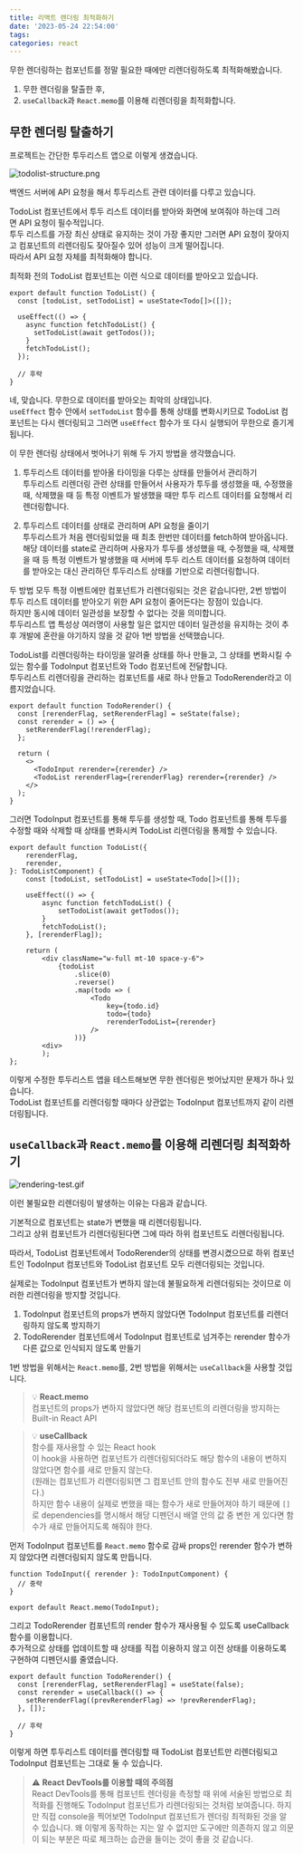 ```yaml
---
title: 리액트 렌더링 최적화하기
date: '2023-05-24 22:54:00'
tags:
categories: react
---
```


무한 렌더링하는 컴포넌트를 정말 필요한 때에만 리렌더링하도록 최적화해봤습니다.

1. 무한 렌더링을 탈출한 후,
2. `useCallback`과 `React.memo`를 이용해 리렌더링을 최적화합니다.

## 무한 렌더링 탈출하기

프로젝트는 간단한 투두리스트 앱으로 이렇게 생겼습니다.

![todolist-structure.png](todolist-structure.png)

백엔드 서버에 API 요청을 해서 투두리스트 관련 데이터를 다루고 있습니다.

TodoList 컴포넌트에서 투두 리스트 데이터를 받아와 화면에 보여줘야 하는데 그러면 API 요청이 필수적입니다.  
투두 리스트를 가장 최신 상태로 유지하는 것이 가장 좋지만 그러면 API 요청이 잦아지고 컴포넌트의 리렌더링도 잦아질수 있어 성능이 크게 떨어집니다.  
따라서 API 요청 자체를 최적화해야 합니다.

최적화 전의 TodoList 컴포넌트는 이런 식으로 데이터를 받아오고 있습니다.

```tsx
export default function TodoList() {
  const [todoList, setTodoList] = useState<Todo[]>([]);

  useEffect(() => {
    async function fetchTodoList() {
      setTodoList(await getTodos());
    }
    fetchTodoList();
  });

  // 후략
}
```

네, 맞습니다. 무한으로 데이터를 받아오는 최악의 상태입니다.  
`useEffect` 함수 안에서 `setTodoList` 함수를 통해 상태를 변화시키므로 TodoList 컴포넌트는 다시 렌더링되고 그러면 `useEffect` 함수가 또 다시 실행되어 무한으로 즐기게 됩니다.

이 무한 렌더링 상태에서 벗어나기 위해 두 가지 방법을 생각했습니다.

1. 투두리스트 데이터를 받아올 타이밍을 다루는 상태를 만들어서 관리하기  
   투두리스트 리렌더링 관련 상태를 만들어서 사용자가 투두를 생성했을 때, 수정했을 때, 삭제했을 때 등 특정 이벤트가 발생했을 때만 투두 리스트 데이터를 요청해서 리렌더링합니다.

2. 투두리스트 데이터를 상태로 관리하며 API 요청을 줄이기  
   투두리스트가 처음 렌더링되었을 때 최초 한번만 데이터를 fetch하여 받아옵니다. 해당 데이터를 state로 관리하며 사용자가 투두를 생성했을 때, 수정했을 때, 삭제했을 때 등 특정 이벤트가 발생했을 때 서버에 투두 리스트 데이터를 요청하여 데이터를 받아오는 대신 관리하던 투두리스트 상태를 기반으로 리렌더링합니다.

두 방법 모두 특정 이벤트에만 컴포넌트가 리렌더링되는 것은 같습니다만, 2번 방법이 투두 리스트 데이터를 받아오기 위한 API 요청이 줄어든다는 장점이 있습니다.  
하지만 동시에 데이터 일관성을 보장할 수 없다는 것을 의미합니다.  
투두리스트 앱 특성상 여러명이 사용할 일은 없지만 데이터 일관성을 유지하는 것이 추후 개발에 혼란을 야기하지 않을 것 같아 1번 방법을 선택했습니다.

TodoList를 리렌더링하는 타이밍을 알려줄 상태를 하나 만들고, 그 상태를 변화시킬 수 있는 함수를 TodoInput 컴포넌트와 Todo 컴포넌트에 전달합니다.  
투두리스트 리렌더링을 관리하는 컴포넌트를 새로 하나 만들고 TodoRerender라고 이름지었습니다.

```tsx
export default function TodoRerender() {
  const [rerenderFlag, setRerenderFlag] = seState(false);
  const rerender = () => {
    setRerenderFlag(!rerenderFlag);
  };

  return (
    <>
      <TodoInput rerender={rerender} />
      <TodoList rerenderFlag={rerenderFlag} rerender={rerender} />
    </>
  );
}
```

그러면 TodoInput 컴포넌트를 통해 투두를 생성할 때, Todo 컴포넌트를 통해 투두를 수정할 때와 삭제할 때 상태를 변화시켜 TodoList 리렌더링을 통제할 수 있습니다.

```tsx
export default function TodoList({
	rerenderFlag,
	rerender,
}: TodoListComponent) {
	const [todoList, setTodoList] = useState<Todo[]>([]);

	useEffect(() => {
		async function fetchTodoList() {
			setTodoList(await getTodos());
		}
		fetchTodoList();
	}, [rerenderFlag]);

	return (
		<div className="w-full mt-10 space-y-6">
			{todoList
				.slice(0)
				.reverse()
				.map(todo => (
					<Todo
						key={todo.id}
						todo={todo}
						rerenderTodoList={rerender}
					/>
				))}
		<div>
		);
};
```

이렇게 수정한 투두리스트 앱을 테스트해보면 무한 렌더링은 벗어났지만 문제가 하나 있습니다.  
TodoList 컴포넌트를 리렌더링할 때마다 상관없는 TodoInput 컴포넌트까지 같이 리렌더링됩니다.

## `useCallback`과 `React.memo`를 이용해 리렌더링 최적화하기

![rendering-test.gif](rendering-test.gif)

이런 불필요한 리렌더링이 발생하는 이유는 다음과 같습니다.

기본적으로 컴포넌트는 state가 변했을 때 리렌더링됩니다.  
그리고 상위 컴포넌트가 리렌더링된다면 그에 따라 하위 컴포넌트도 리렌더링됩니다.

따라서, TodoList 컴포넌트에서 TodoRerender의 상태를 변경시켰으므로 하위 컴포넌트인 TodoInput 컴포넌트와 TodoList 컴포넌트 모두 리렌더링되는 것입니다.

실제로는 TodoInput 컴포넌트가 변하지 않는데 불필요하게 리렌더링되는 것이므로 이러한 리렌더링을 방지할 것입니다.

1. TodoInput 컴포넌트의 props가 변하지 않았다면 TodoInput 컴포넌트를 리렌더링하지 않도록 방지하기
2. TodoRerender 컴포넌트에서 TodoInput 컴포넌트로 넘겨주는 rerender 함수가 다른 값으로 인식되지 않도록 만들기

1번 방법을 위해서는 `React.memo`를, 2번 방법을 위해서는 `useCallback`을 사용할 것입니다.

> 💡 **React.memo**  
>  컴포넌트의 props가 변하지 않았다면 해당 컴포넌트의 리렌더링을 방지하는 Built-in React API

> 💡 **useCallback**  
> 함수를 재사용할 수 있는 React hook  
> 이 hook을 사용하면 컴포넌트가 리렌더링되더라도 해당 함수의 내용이 변하지 않았다면 함수를 새로 만들지 않는다.  
> (원래는 컴포넌트가 리렌더링되면 그 컴포넌트 안의 함수도 전부 새로 만들어진다.)  
> 하지만 함수 내용이 실제로 변했을 때는 함수가 새로 만들어져야 하기 때문에 `[]`로 dependencies를 명시해서 해당 디펜던시 배열 안의 값 중 변한 게 있다면 함수가 새로 만들어지도록 해줘야 한다.

먼저 TodoInput 컴포넌트를 `React.memo` 함수로 감싸 props인 rerender 함수가 변하지 않았다면 리렌더링되지 않도록 만듭니다.

```tsx
function TodoInput({ rerender }: TodoInputComponent) {
  // 중략
}

export default React.memo(TodoInput);
```

그리고 TodoRerender 컴포넌트의 render 함수가 재사용될 수 있도록 useCallback 함수를 이용합니다.  
추가적으로 상태를 업데이트할 때 상태를 직접 이용하지 않고 이전 상태를 이용하도록 구현하여 디펜던시를 줄였습니다.

```tsx
export default function TodoRerender() {
  const [rerenderFlag, setRerenderFlag] = useState(false);
  const rerender = useCallback(() => {
    setRerenderFlag((prevRerenderFlag) => !prevRerenderFlag);
  }, []);

  // 후략
}
```

이렇게 하면 투두리스트 데이터를 렌더링할 때 TodoList 컴포넌트만 리렌더링되고 TodoInput 컴포넌트는 그대로 둘 수 있습니다.

> ⚠️ **React DevTools를 이용할 때의 주의점**  
> React DevTools를 통해 컴포넌트 렌더링을 측정할 때 위에 서술된 방법으로 최적화를 진행해도 TodoInput 컴포넌트가 리렌더링되는 것처럼 보여줍니다.
> 하지만 직접 console을 찍어보면 TodoInput 컴포넌트가 렌더링 최적화된 것을 알 수 있습니다.
> 왜 이렇게 동작하는 지는 알 수 없지만 도구에만 의존하지 않고 의문이 되는 부분은 따로 체크하는 습관을 들이는 것이 좋을 것 같습니다.

```toc

```
